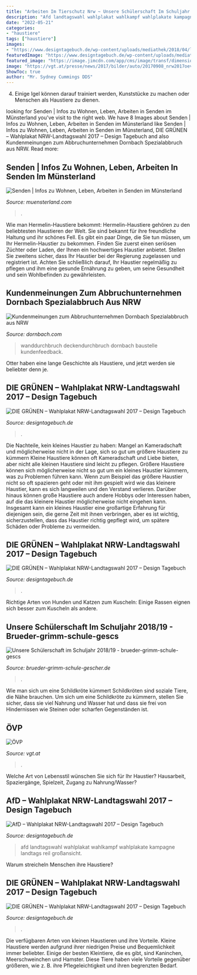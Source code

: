 ```yaml
---
title: "Arbeiten Im Tierschutz Nrw ~ Unsere Schülerschaft Im Schuljahr 2018/19"
description: "Afd landtagswahl wahlplakat wahlkampf wahlplakate kampagne landtags reil großansicht"
date: "2022-05-21"
categories:
- "haustiere"
tags: ["haustiere"]
images:
- "https://www.designtagebuch.de/wp-content/uploads/mediathek/2018/04/landtagswahl-2017-afd-wahlplakat-1.jpg"
featuredImage: "https://www.designtagebuch.de/wp-content/uploads/mediathek/2018/04/landtagswahl-2017-afd-wahlplakat-1.jpg"
featured_image: "https://image.jimcdn.com/app/cms/image/transf/dimension=4096x4096:format=jpg/path/s835ecf5b65863a5d/image/i3658fb5b7705f534/version/1538425769/image.jpg"
image: "https://vgt.at/presse/news/2017/bilder/auto/20170908_nrw2017oevp1.png"
ShowToc: true
author: "Mr. Sydney Cummings DDS"
---
```



4. Einige Igel können darauf trainiert werden, Kunststücke zu machen oder Menschen als Haustiere zu dienen.

	

		
looking for Senden | Infos zu Wohnen, Leben, Arbeiten in Senden im Münsterland you've visit to the right web. We have 8 Images about Senden | Infos zu Wohnen, Leben, Arbeiten in Senden im Münsterland like Senden | Infos zu Wohnen, Leben, Arbeiten in Senden im Münsterland, DIE GRÜNEN – Wahlplakat NRW-Landtagswahl 2017 – Design Tagebuch and also Kundenmeinungen zum Abbruchunternehmen Dornbach Spezialabbruch aus NRW. Read more:
		
    
## Senden | Infos Zu Wohnen, Leben, Arbeiten In Senden Im Münsterland

<img loading=lazy src="https://www.muensterland.com/site/assets/files/335879/senden_0920_c_muensterland_e_v__philipp_foelting_451.jpg" onerror="this.onerror=null;this.src='https://tse1.mm.bing.net/th?id=OIP.pHzF6uFKgnf32bCSzdTNMAHaE8&amp;pid=15.1';" alt="Senden | Infos zu Wohnen, Leben, Arbeiten in Senden im Münsterland">

_Source: muensterland.com_

>. 

	

Wie man Hermelin-Haustiere bekommt:
Hermelin-Haustiere gehören zu den beliebtesten Haustieren der Welt. Sie sind bekannt für ihre freundliche Haltung und ihr schönes Fell. Es gibt ein paar Dinge, die Sie tun müssen, um Ihr Hermelin-Haustier zu bekommen. Finden Sie zuerst einen seriösen Züchter oder Laden, der Ihnen ein hochwertiges Haustier anbietet. Stellen Sie zweitens sicher, dass Ihr Haustier bei der Regierung zugelassen und registriert ist. Achten Sie schließlich darauf, Ihr Haustier regelmäßig zu pflegen und ihm eine gesunde Ernährung zu geben, um seine Gesundheit und sein Wohlbefinden zu gewährleisten.

    
## Kundenmeinungen Zum Abbruchunternehmen Dornbach Spezialabbruch Aus NRW

<img loading=lazy src="https://www.dornbach.com/de/img/kundenfeedback/wanddurchbruch/05/deckendurchbruch-dachboden.jpg" onerror="this.onerror=null;this.src='https://tse2.mm.bing.net/th?id=OIP.lswInCiG3ZxtBRWDF2dxUQHaEy&amp;pid=15.1';" alt="Kundenmeinungen zum Abbruchunternehmen Dornbach Spezialabbruch aus NRW">

_Source: dornbach.com_

>wanddurchbruch deckendurchbruch dornbach baustelle kundenfeedback. 

	

Otter haben eine lange Geschichte als Haustiere, und jetzt werden sie beliebter denn je.

    
## DIE GRÜNEN – Wahlplakat NRW-Landtagswahl 2017 – Design Tagebuch

<img loading=lazy src="https://www.designtagebuch.de/wp-content/uploads/mediathek/2018/04/themplakat-grafik2-1200x1699-700x991.jpg" onerror="this.onerror=null;this.src='https://tse1.mm.bing.net/th?id=OIP.5mWJc0iyIUaE7IULC0ZvugHaKf&amp;pid=15.1';" alt="DIE GRÜNEN – Wahlplakat NRW-Landtagswahl 2017 – Design Tagebuch">

_Source: designtagebuch.de_

>. 

	

Die Nachteile, kein kleines Haustier zu haben: Mangel an Kameradschaft und möglicherweise nicht in der Lage, sich so gut um größere Haustiere zu kümmern
Kleine Haustiere können oft Kameradschaft und Liebe bieten, aber nicht alle kleinen Haustiere sind leicht zu pflegen. Größere Haustiere können sich möglicherweise nicht so gut um ein kleines Haustier kümmern, was zu Problemen führen kann. Wenn zum Beispiel das größere Haustier nicht so oft spazieren geht oder mit ihm gespielt wird wie das kleinere Haustier, kann es sich langweilen und den Verstand verlieren. Darüber hinaus können große Haustiere auch andere Hobbys oder Interessen haben, auf die das kleinere Haustier möglicherweise nicht eingehen kann. Insgesamt kann ein kleines Haustier eine großartige Erfahrung für diejenigen sein, die gerne Zeit mit ihnen verbringen, aber es ist wichtig, sicherzustellen, dass das Haustier richtig gepflegt wird, um spätere Schäden oder Probleme zu vermeiden.

    
## DIE GRÜNEN – Wahlplakat NRW-Landtagswahl 2017 – Design Tagebuch

<img loading=lazy src="https://www.designtagebuch.de/wp-content/uploads/mediathek/2018/04/themplakat-grafik4-1200x1699-700x991.jpg" onerror="this.onerror=null;this.src='https://tse4.mm.bing.net/th?id=OIP.SuBSkANta3CyWwR8Zu7EVAHaKf&amp;pid=15.1';" alt="DIE GRÜNEN – Wahlplakat NRW-Landtagswahl 2017 – Design Tagebuch">

_Source: designtagebuch.de_

>. 

	

Richtige Arten von Hunden und Katzen zum Kuscheln: Einige Rassen eignen sich besser zum Kuscheln als andere.

    
## Unsere Schülerschaft Im Schuljahr 2018/19 - Brueder-grimm-schule-gescs

<img loading=lazy src="https://image.jimcdn.com/app/cms/image/transf/dimension=4096x4096:format=jpg/path/s835ecf5b65863a5d/image/i3658fb5b7705f534/version/1538425769/image.jpg" onerror="this.onerror=null;this.src='https://tse1.mm.bing.net/th?id=OIP.tQQfxbwskrNCWiasMK9A0wHaE8&amp;pid=15.1';" alt="Unsere Schülerschaft im Schuljahr 2018/19 - brueder-grimm-schule-gescs">

_Source: brueder-grimm-schule-gescher.de_

>. 

	

Wie man sich um eine Schildkröte kümmert
Schildkröten sind soziale Tiere, die Nähe brauchen. Um sich um eine Schildkröte zu kümmern, stellen Sie sicher, dass sie viel Nahrung und Wasser hat und dass sie frei von Hindernissen wie Steinen oder scharfen Gegenständen ist.

    
## ÖVP

<img loading=lazy src="https://vgt.at/presse/news/2017/bilder/auto/20170908_nrw2017oevp1.png" onerror="this.onerror=null;this.src='https://tse1.mm.bing.net/th?id=OIP.wPQFTM7d4XMHwLpRiQn0GwAAAA&amp;pid=15.1';" alt="ÖVP">

_Source: vgt.at_

>. 

	

Welche Art von Lebensstil wünschen Sie sich für Ihr Haustier? Hausarbeit, Spaziergänge, Spielzeit, Zugang zu Nahrung/Wasser?

    
## AfD – Wahlplakat NRW-Landtagswahl 2017 – Design Tagebuch

<img loading=lazy src="https://www.designtagebuch.de/wp-content/uploads/mediathek/2018/04/landtagswahl-2017-afd-wahlplakat-1.jpg" onerror="this.onerror=null;this.src='https://tse2.mm.bing.net/th?id=OIP.Ck1oHMTWUvKjPM_5XzLYUgHaKe&amp;pid=15.1';" alt="AfD – Wahlplakat NRW-Landtagswahl 2017 – Design Tagebuch">

_Source: designtagebuch.de_

>afd landtagswahl wahlplakat wahlkampf wahlplakate kampagne landtags reil großansicht. 

	

Warum streicheln Menschen ihre Haustiere?

    
## DIE GRÜNEN – Wahlplakat NRW-Landtagswahl 2017 – Design Tagebuch

<img loading=lazy src="https://www.designtagebuch.de/wp-content/uploads/mediathek/2018/04/themenplakat-sylvia-1200x1699.jpg" onerror="this.onerror=null;this.src='https://tse1.mm.bing.net/th?id=OIP.a31uscz7koSGPi_E-HHfjAHaKf&amp;pid=15.1';" alt="DIE GRÜNEN – Wahlplakat NRW-Landtagswahl 2017 – Design Tagebuch">

_Source: designtagebuch.de_

>. 

	

Die verfügbaren Arten von kleinen Haustieren und ihre Vorteile.
Kleine Haustiere werden aufgrund ihrer niedrigen Preise und Bequemlichkeit immer beliebter. Einige der besten Kleintiere, die es gibt, sind Kaninchen, Meerschweinchen und Hamster. Diese Tiere haben viele Vorteile gegenüber größeren, wie z. B. ihre Pflegeleichtigkeit und ihren begrenzten Bedarf.

